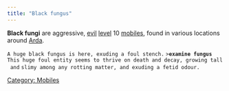 ```yaml
---
title: "Black fungus"
---
```


**Black fungi** are aggressive, [evil](alignment "wikilink")
[level](level "wikilink") 10 [mobiles](mobile "wikilink"), found in
various locations around [Arda](Arda "wikilink").

`A huge black fungus is here, exuding a foul stench.`
`>`**`examine fungus`**
`This huge foul entity seems to thrive on death and decay, growing tall and`
`slimy among any rotting matter, and exuding a fetid odour.`

[Category: Mobiles](Category:_Mobiles "wikilink")